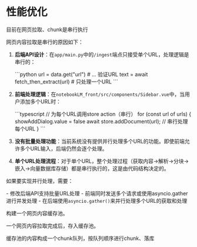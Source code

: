 # 性能优化

目前在网页拉取、chunk是串行执行

网页内容拉取是串行的原因如下：

1. __后端API设计__：在`app/main.py`中的`/ingest`端点只接受单个URL，处理逻辑是串行的：


   \```python
   url = data.get("url")
   \# ... 验证URL
   text = await fetch_then_extract(url)  # 只处理一个URL
   \```

2. __前端处理逻辑__：在`notebookLM_front/src/components/Sidebar.vue`中，当用户添加多个URL时：


   \```typescript
   // 为每个URL调用store action（串行）
   for (const url of urls) {
     showAddDialog.value = false
     await store.addDocument(url);  // 串行处理每个URL
   }
   \```

3. __没有批量处理功能__：当前系统没有提供并行处理多个URL的功能。即使前端允许多个URL输入，后端仍然会逐个处理。



4. __单个URL处理流程__：对于单个URL，整个处理过程（获取内容→解析→分块→嵌入→向量数据库存储）都是串行执行的，这是由代码结构决定的。


如果要实现并行处理，需要：

\- 修改后端API支持批量URL处理
\- 前端同时发送多个请求或使用asyncio.gather进行并发处理
\- 在后端使用`asyncio.gather()`来并行处理多个URL的获取和处理

构建一个网页内容缓存池。

一个网页内容拉取完成后，存入缓存池。

缓存池的内容构成一个chunk队列，按队列顺序进行chunk、落库